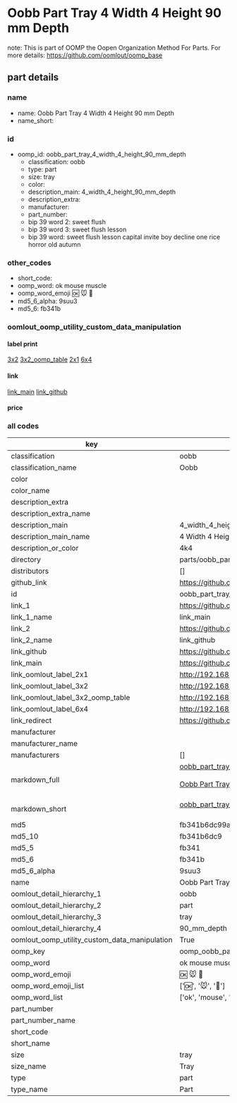 # Oobb Part Tray 4 Width 4 Height 90 mm Depth  

note: This is part of OOMP the Oopen Organization Method For Parts. For more details: https://github.com/oomlout/oomp_base

##  part details
  







### name
* name: Oobb Part Tray 4 Width 4 Height 90 mm Depth
* name_short: 
### id
* oomp_id: oobb_part_tray_4_width_4_height_90_mm_depth
  * classification: oobb
  * type: part
  * size: tray
  * color: 
  * description_main: 4_width_4_height_90_mm_depth
  * description_extra: 
  * manufacturer: 
  * part_number: 
  * bip 39 word 2: sweet flush
  * bip 39 word 3: sweet flush lesson
  * bip 39 word: sweet flush lesson capital invite boy decline one rice horror old autumn

### other_codes
* short_code: 
* oomp_word: ok mouse muscle
* oomp_word_emoji :ok: :mouse: :muscle:
* md5_6_alpha: 9suu3
* md5_6: fb341b






### oomlout_oomp_utility_custom_data_manipulation
#### label print
[3x2](http://192.168.1.245:1112/?label=oomp%209suu3)
[3x2_oomp_table](http://192.168.1.108:1112/?label=oomp%209suu3)
[2x1](http://192.168.1.242:1112/?label=oomp%209suu3)
[6x4](http://192.168.1.55:1112/?label=oomp%209suu3)    

#### link

[link_main](https://github.com/oomlout/oomlout_oomp_version_1_messy/tree/main/parts/oobb_part_tray_4_width_4_height_90_mm_depth) [link_github](https://github.com/oomlout/oomlout_oomp_version_1_messy/tree/main/parts/oobb_part_tray_4_width_4_height_90_mm_depth)                             

#### price







### all codes 
| key | value |  
| --- | --- |  
| classification | oobb |  
| classification_name | Oobb |  
| color |  |  
| color_name |  |  
| description_extra |  |  
| description_extra_name |  |  
| description_main | 4_width_4_height_90_mm_depth |  
| description_main_name | 4 Width 4 Height 90 mm Depth |  
| description_or_color | 4k4 |  
| directory | parts/oobb_part_tray_4_width_4_height_90_mm_depth |  
| distributors | [] |  
| github_link | https://github.com/oomlout/oomlout_oomp_part_src/tree/main/parts/oobb_part_tray_4_width_4_height_90_mm_depth |  
| id | oobb_part_tray_4_width_4_height_90_mm_depth |  
| link_1 | https://github.com/oomlout/oomlout_oomp_version_1_messy/tree/main/parts/oobb_part_tray_4_width_4_height_90_mm_depth |  
| link_1_name | link_main |  
| link_2 | https://github.com/oomlout/oomlout_oomp_version_1_messy/tree/main/parts/oobb_part_tray_4_width_4_height_90_mm_depth |  
| link_2_name | link_github |  
| link_github | https://github.com/oomlout/oomlout_oomp_version_1_messy/tree/main/parts/oobb_part_tray_4_width_4_height_90_mm_depth |  
| link_main | https://github.com/oomlout/oomlout_oomp_version_1_messy/tree/main/parts/oobb_part_tray_4_width_4_height_90_mm_depth |  
| link_oomlout_label_2x1 | http://192.168.1.242:1112/?label=oomp%209suu3 |  
| link_oomlout_label_3x2 | http://192.168.1.245:1112/?label=oomp%209suu3 |  
| link_oomlout_label_3x2_oomp_table | http://192.168.1.108:1112/?label=oomp%209suu3 |  
| link_oomlout_label_6x4 | http://192.168.1.55:1112/?label=oomp%209suu3 |  
| link_redirect | https://github.com/oomlout/oomlout_oomp_version_1_messy/tree/main/parts/oobb_part_tray_4_width_4_height_90_mm_depth |  
| manufacturer |  |  
| manufacturer_name |  |  
| manufacturers | [] |  
| markdown_full | [oobb_part_tray_4_width_4_height_90_mm_depth](none)<br>[](none)<br>[Oobb Part Tray 4 Width 4 Height 90 Mm Depth](none)<br><br> |  
| markdown_short | [oobb_part_tray_4_width_4_height_90_mm_depth](none)<br><br> |  
| md5 | fb341b6dc99aa71c6abb022100d676dd |  
| md5_10 | fb341b6dc9 |  
| md5_5 | fb341 |  
| md5_6 | fb341b |  
| md5_6_alpha | 9suu3 |  
| name | Oobb Part Tray 4 Width 4 Height 90 mm Depth |  
| oomlout_detail_hierarchy_1 | oobb |  
| oomlout_detail_hierarchy_2 | part |  
| oomlout_detail_hierarchy_3 | tray |  
| oomlout_detail_hierarchy_4 | 90_mm_depth |  
| oomlout_oomp_utility_custom_data_manipulation | True |  
| oomp_key | oomp_oobb_part_tray_4_width_4_height_90_mm_depth |  
| oomp_word | ok mouse muscle |  
| oomp_word_emoji | :ok: :mouse: :muscle: |  
| oomp_word_emoji_list | [':ok:', ':mouse:', ':muscle:'] |  
| oomp_word_list | ['ok', 'mouse', 'muscle'] |  
| part_number |  |  
| part_number_name |  |  
| short_code |  |  
| short_name |  |  
| size | tray |  
| size_name | Tray |  
| type | part |  
| type_name | Part |  
